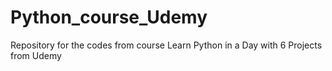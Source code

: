 # Python_course_Udemy
Repository for the codes from course Learn Python in a Day with 6 Projects from Udemy
